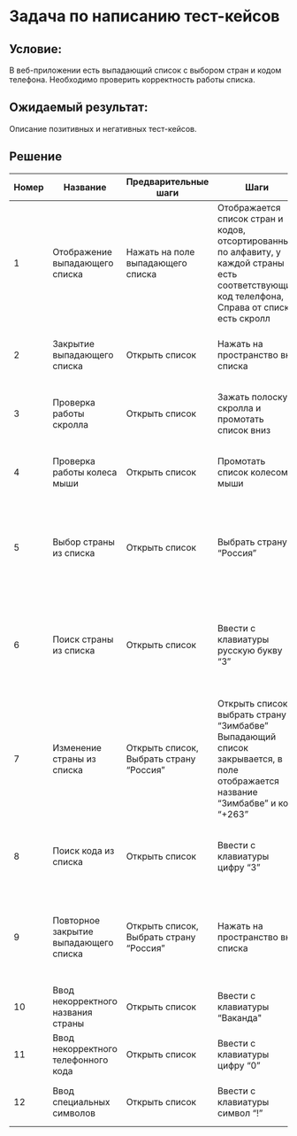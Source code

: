 # Задача по написанию тест-кейсов

## Условие:

В веб-приложении есть выпадающий список с выбором стран и кодом телефона. Необходимо проверить корректность работы списка.

## Ожидаемый результат:

Описание позитивных и негативных тест-кейсов.

## Решение

|Номер	|Название	|Предварительные шаги	|Шаги	|Ожидаеммый результат|
|---|---|---|---|---|
|1	|Отображение выпадающего списка		|Нажать на поле выпадающего списка	|Отображается список стран и кодов, отсортированный по алфавиту, у каждой страны есть соответствующий код телелфона, Справа от списка есть скролл
|2	|Закрытие выпадающего списка	|Открыть список	|Нажать на пространство вне списка	|Выпадающий список закрывается, поле остается пустым
|3	|Проверка работы скролла	|Открыть список	|Зажать полоску скролла и промотать список вниз	|Появляются следующие в списке страны и коды
|4	|Проверка работы колеса мыши	|Открыть список	|Промотать список колесом мыши	|Появляются следующие в списке страны и коды
|5	|Выбор страны из списка	|Открыть список	|Выбрать страну “Россия”	|Выпадающий список закрывается, в поле отображается название “Россия” и код “+7”
|6	|Поиск страны из списка	|Открыть список	|Ввести с клавиатуры русскую букву “З”	|Список сокращается до стран, название которых начинается на букву “З”: Замбия, Зимбабве
|7	|Изменение страны из списка	|Открыть список, Выбрать страну “Россия”	|Открыть список, выбрать страну “Зимбабве”	Выпадающий список закрывается, в поле отображается название “Зимбабве” и код “+263”
|8	|Поиск кода из списка	|Открыть список	|Ввести с клавиатуры цифру “3”	|Список сокращается до стран, код которых начинается на цифру “3"
|9	|Повторное закрытие выпадающего списка	|Открыть список, Выбрать страну “Россия”	|Нажать на пространство вне списка	|Выпадающий список закрывается, в поле отображается название “Россия” и код “+7"
|10	|Ввод некорректного названия страны	|Открыть список	|Ввести с клавиатуры “Ваканда"	|Выпадающий список становится пустым
|11	|Ввод некорректного телефонного кода	|Открыть список	|Ввести с клавиатуры цифру “0”	|Выпадающий список становится пустым
|12	|Ввод специальных символов	|Открыть список	|Ввести с клавиатуры символ “!”	|Выпадающий список становится пустым
